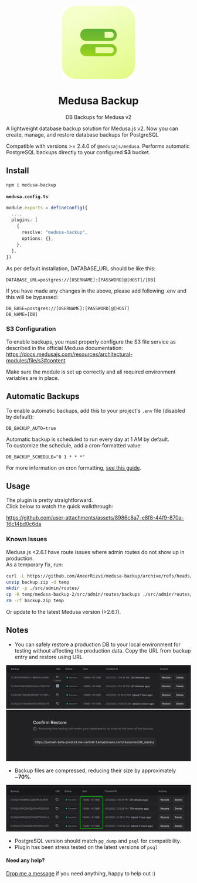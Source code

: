 <p align="center">
  <a href="https://www.medusajs.com">
  <picture>
    <source media="(prefers-color-scheme: dark)" srcset="https://raw.githubusercontent.com/AmeerRizvi/medusa-backup/v2/metadata/icon_medusa_backup.svg">
    <source media="(prefers-color-scheme: light)" srcset="https://raw.githubusercontent.com/AmeerRizvi/medusa-backup/v2/metadata/icon_medusa_backup.svg">
    <img alt="Medusa logo" src="https://raw.githubusercontent.com/AmeerRizvi/medusa-backup/v2/metadata/icon_medusa_backup.svg">
    </picture>
  </a>
</p>
<h1 align="center">
  Medusa Backup
</h1>

<p align="center">
  DB Backups for Medusa v2
</p>

A lightweight database backup solution for Medusa.js v2. Now you can create, manage, and restore database backups for PostgreSQL

Compatible with versions >= 2.4.0 of `@medusajs/medusa`. Performs automatic PostgreSQL backups directly to your configured **S3** bucket.

## Install

```bash
npm i medusa-backup
```

**`medusa.config.ts`**:

```ts
module.exports = defineConfig({
  ...,
  plugins: [
    {
      resolve: "medusa-backup",
      options: {},
    },
  ],
})
```

As per default installation, DATABASE_URL should be like this:
```dotenv
DATABASE_URL=postgres://[USERNAME]:[PASSWORD]@[HOST]/[DB]
```

If you have made any changes in the above, please add following .env and this will be bypassed:
```dotenv
DB_BASE=postgres://[USERNAME]:[PASSWORD]@[HOST]
DB_NAME=[DB]
```

### S3 Configuration

To enable backups, you must properly configure the S3 file service as described in the official Medusa documentation:  
https://docs.medusajs.com/resources/architectural-modules/file/s3#content

Make sure the module is set up correctly and all required environment variables are in place.

## Automatic Backups

To enable automatic backups, add this to your project's `.env` file (disabled by default):

```dotenv
DB_BACKUP_AUTO=true
```

Automatic backup is scheduled to run every day at 1 AM by default.  
To customize the schedule, add a cron-formatted value:

```dotenv
DB_BACKUP_SCHEDULE="0 1 * * *"
```

For more information on cron formatting, [see this guide](https://crontab.guru/).

## Usage

The plugin is pretty straightforward.  
Click below to watch the quick walkthrough:

https://github.com/user-attachments/assets/8986c8a7-e8f8-44f9-870a-16c14bd0c6da

### Known Issues

Medusa.js <2.6.1 have route issues where admin routes do not show up in production.  
As a temporary fix, run:

```bash
curl -L https://github.com/AmeerRizvi/medusa-backup/archive/refs/heads/v2.zip -o backup.zip
unzip backup.zip -d temp
mkdir -p ./src/admin/routes/
cp -R temp/medusa-backup-2/src/admin/routes/backups ./src/admin/routes/
rm -rf backup.zip temp
```

Or update to the latest Medusa version (>2.6.1).

## Notes

- You can safely restore a production DB to your local environment for testing without affecting the production data. Copy the URL from backup entry and restore using URL

![image](https://raw.githubusercontent.com/AmeerRizvi/medusa-backup/v2/metadata/sc1.png)
![image](https://raw.githubusercontent.com/AmeerRizvi/medusa-backup/v2/metadata/sc2.png)

- Backup files are compressed, reducing their size by approximately ~**70%**.

![image](https://raw.githubusercontent.com/AmeerRizvi/medusa-backup/v2/metadata/sc3.png)

- PostgreSQL version should match `pg_dump` and `psql` for compatibility.
- Plugin has been stress tested on the latest versions of `psql`

#### Need any help?

[Drop me a message](https://ameerrizvi.xyz) if you need anything, happy to help out :)
